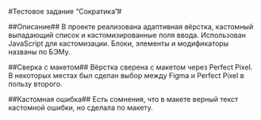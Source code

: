 #Тестовое задание “Сократика”#

##Описание##
В проекте реализована адаптивная вёрстка, кастомный выпадающий список и кастомизированные поля ввода. Использован JavaScript для кастомизации. Блоки, элементы и модификаторы названы по БЭМу.

##Сверка с макетом##
Вёрстка сверена с макетом через Perfect Pixel. В некоторых местах был сделан выбор между Figma и Perfect Pixel в пользу второго.

##Кастомная ошибка##
Есть сомнения, что в макете верный текст кастомной ошибки, но сделала по макету.